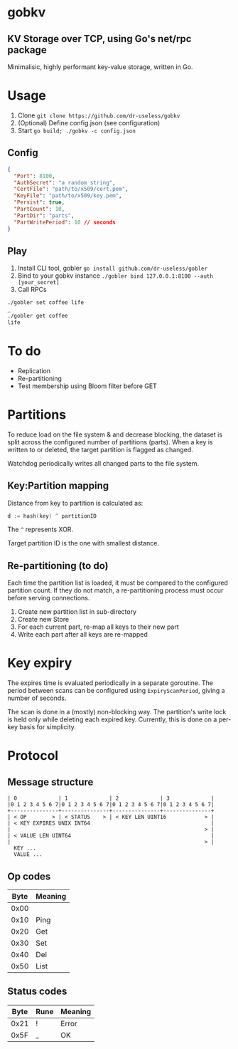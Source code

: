 # gobkv
## KV Storage over TCP, using Go's net/rpc package
Minimalisic, highly performant key-value storage, written in Go.

# Usage
1. Clone `git clone https://github.com/dr-useless/gobkv`
2. (Optional) Define config.json (see configuration)
3. Start `go build; ./gobkv -c config.json`

## Config
```json
{
  "Port": 8100,
  "AuthSecret": "a random string",
  "CertFile": "path/to/x509/cert.pem",
  "KeyFile": "path/to/x509/key.pem",
  "Persist": true,
  "PartCount": 10,
  "PartDir": "parts",
  "PartWritePeriod": 10 // seconds
}
```

## Play
1. Install CLI tool, gobler
  `go install github.com/dr-useless/gobler`
2. Bind to your gobkv instance
  `./gobler bind 127.0.0.1:8100 --auth [your_secret]`
3. Call RPCs
```bash
./gobler set coffee life
_
./gobler get coffee
life
```

# To do
- Replication
- Re-partitioning
- Test membership using Bloom filter before GET

# Partitions
To reduce load on the file system & and decrease blocking, the dataset is split across the configured number of partitions (parts). When a key is written to or deleted, the target partition is flagged as changed.

Watchdog periodically writes all changed parts to the file system.

## Key:Partition mapping
Distance from key to partition is calculated as:
```go
d := hash(key) ^ partitionID
```
The `^` represents XOR.

Target partition ID is the one with smallest distance.

## Re-partitioning (to do)
Each time the partition list is loaded, it must be compared to the configured partition count. If they do not match, a re-partitioning process must occur before serving connections.

1. Create new partition list in sub-directory
2. Create new Store
3. For each current part, re-map all keys to their new part
4. Write each part after all keys are re-mapped

# Key expiry
The expires time is evaluated periodically in a separate goroutine. The period between scans can be configured using `ExpiryScanPeriod`, giving a number of seconds.

The scan is done in a (mostly) non-blocking way. The partition's write lock is held only while deleting each expired key. Currently, this is done on a per-key basis for simplicity.

# Protocol
## Message structure
```
| 0             | 1             | 2             | 3             |
|0 1 2 3 4 5 6 7|0 1 2 3 4 5 6 7|0 1 2 3 4 5 6 7|0 1 2 3 4 5 6 7|
+---------------+---------------+---------------+---------------+
| < OP        > | < STATUS    > | < KEY LEN UINT16            > |
| < KEY EXPIRES UNIX INT64                                      |
|                                                             > |
| < VALUE LEN UINT64                                            |
|                                                             > |
  KEY ...                                                       
  VALUE ...                                                     
```

## Op codes
| Byte | Meaning |
|------|---------|
| 0x00 |         |
| 0x10 | Ping    |
| 0x20 | Get     |
| 0x30 | Set     |
| 0x40 | Del     |
| 0x50 | List    |

## Status codes
| Byte | Rune | Meaning |
|------|------|---------|
| 0x21 | !    | Error   |
| 0x5F | _    | OK      |
